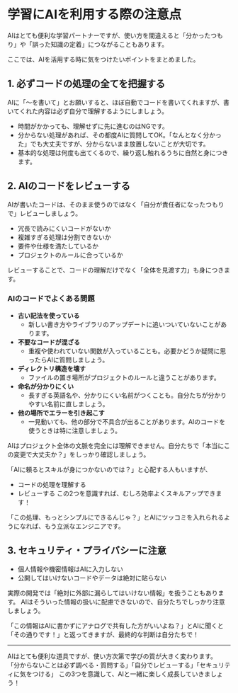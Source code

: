 # 学習にAIを利用する際の注意点

AIはとても便利な学習パートナーですが、使い方を間違えると「分かったつもり」や「誤った知識の定着」につながることもあります。

ここでは、AIを活用する時に気をつけたいポイントをまとめました。

## 1. 必ずコードの処理の全てを把握する

AIに「〜を書いて」とお願いすると、ほぼ自動でコードを書いてくれますが、書いてくれた内容は必ず自分で理解するようにしましょう。

- 時間がかかっても、理解せずに先に進むのはNGです。
- 分からない処理があれば、その都度AIに質問してOK。「なんとなく分かった」でも大丈夫ですが、分からないまま放置しないことが大切です。
- 基本的な処理は何度も出てくるので、繰り返し触れるうちに自然と身につきます。

## 2. AIのコードをレビューする

AIが書いたコードは、そのまま使うのではなく「自分が責任者になったつもりで」レビューしましょう。

- 冗長で読みにくいコードがないか
- 複雑すぎる処理は分割できないか
- 要件や仕様を満たしているか
- プロジェクトのルールに合っているか

レビューすることで、コードの理解だけでなく「全体を見渡す力」も身につきます。

### AIのコードでよくある問題
- **古い記法を使っている**
  - 新しい書き方やライブラリのアップデートに追いついていないことがあります。
- **不要なコードが混ざる**
  - 重複や使われていない関数が入っていることも。必要かどうか疑問に思ったらAIに質問しましょう。
- **ディレクトリ構造を壊す**
  - ファイルの置き場所がプロジェクトのルールと違うことがあります。
- **命名が分かりにくい**
  - 長すぎる英語名や、分かりにくい名前がつくことも。自分たちが分かりやすい名前に直しましょう。
- **他の場所でエラーを引き起こす**
  - 一見動いても、他の部分で不具合が出ることがあります。AIのコードを使うときは特に注意しましょう。

AIはプロジェクト全体の文脈を完全には理解できません。自分たちで「本当にこの変更で大丈夫か？」をしっかり確認しましょう。

「AIに頼るとスキルが身につかないのでは？」と心配する人もいますが、
- コードの処理を理解する
- レビューする
この2つを意識すれば、むしろ効率よくスキルアップできます！

「この処理、もっとシンプルにできるんじゃ？」とAIにツッコミを入れられるようになれば、もう立派なエンジニアです。

## 3. セキュリティ・プライバシーに注意

- 個人情報や機密情報はAIに入力しない
- 公開してはいけないコードやデータは絶対に貼らない

実際の開発では「絶対に外部に漏らしてはいけない情報」を扱うこともあります。
AIはそういった情報の扱いに配慮できないので、自分たちでしっかり注意しましょう。

「この情報はAIに書かずにアナログで共有した方がいいよね？」とAIに聞くと「その通りです！」と返ってきますが、最終的な判断は自分たちで！

---

AIはとても便利な道具ですが、使い方次第で学びの質が大きく変わります。
「分からないことは必ず調べる・質問する」「自分でレビューする」「セキュリティに気をつける」
この3つを意識して、AIと一緒に楽しく成長していきましょう！